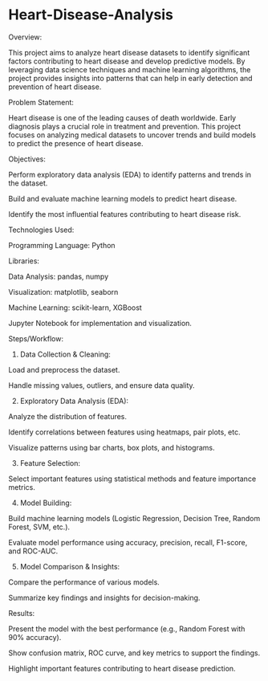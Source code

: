 # Heart-Disease-Analysis
Overview:

This project aims to analyze heart disease datasets to identify significant factors contributing to heart disease and develop predictive models. By leveraging data science techniques and machine learning algorithms, the project provides insights into patterns that can help in early detection and prevention of heart disease.

Problem Statement:

Heart disease is one of the leading causes of death worldwide. Early diagnosis plays a crucial role in treatment and prevention. This project focuses on analyzing medical datasets to uncover trends and build models to predict the presence of heart disease.

Objectives:

Perform exploratory data analysis (EDA) to identify patterns and trends in the dataset.

Build and evaluate machine learning models to predict heart disease.

Identify the most influential features contributing to heart disease risk.

Technologies Used:

Programming Language: Python

Libraries:

Data Analysis: pandas, numpy

Visualization: matplotlib, seaborn

Machine Learning: scikit-learn, XGBoost

Jupyter Notebook for implementation and visualization.



Steps/Workflow:

1. Data Collection & Cleaning:

Load and preprocess the dataset.

Handle missing values, outliers, and ensure data quality.



2. Exploratory Data Analysis (EDA):

Analyze the distribution of features.

Identify correlations between features using heatmaps, pair plots, etc.

Visualize patterns using bar charts, box plots, and histograms.

3. Feature Selection:

Select important features using statistical methods and feature importance metrics.



4. Model Building:

Build machine learning models (Logistic Regression, Decision Tree, Random Forest, SVM, etc.).

Evaluate model performance using accuracy, precision, recall, F1-score, and ROC-AUC.



5. Model Comparison & Insights:

Compare the performance of various models.

Summarize key findings and insights for decision-making.




Results:

Present the model with the best performance (e.g., Random Forest with 90% accuracy).

Show confusion matrix, ROC curve, and key metrics to support the findings.

Highlight important features contributing to heart disease prediction.

